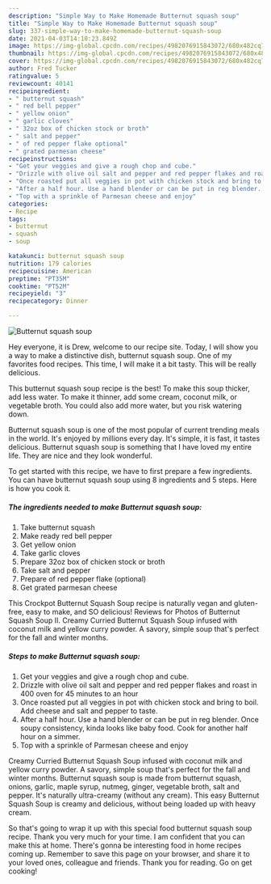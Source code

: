 ```yaml
---
description: "Simple Way to Make Homemade Butternut squash soup"
title: "Simple Way to Make Homemade Butternut squash soup"
slug: 337-simple-way-to-make-homemade-butternut-squash-soup
date: 2021-04-03T14:10:23.849Z
image: https://img-global.cpcdn.com/recipes/4982076915843072/680x482cq70/butternut-squash-soup-recipe-main-photo.jpg
thumbnail: https://img-global.cpcdn.com/recipes/4982076915843072/680x482cq70/butternut-squash-soup-recipe-main-photo.jpg
cover: https://img-global.cpcdn.com/recipes/4982076915843072/680x482cq70/butternut-squash-soup-recipe-main-photo.jpg
author: Fred Tucker
ratingvalue: 5
reviewcount: 40141
recipeingredient:
- " butternut squash"
- " red bell pepper"
- " yellow onion"
- " garlic cloves"
- " 32oz box of chicken stock or broth"
- " salt and pepper"
- " of red pepper flake optional"
- " grated parmesan cheese"
recipeinstructions:
- "Get your veggies and give a rough chop and cube."
- "Drizzle with olive oil salt and pepper and red pepper flakes and roast in 400 oven for 45 minutes to an hour"
- "Once roasted put all veggies in pot with chicken stock and bring to boil. Add cheese and salt and pepper to taste."
- "After a half hour. Use a hand blender or can be put in reg blender. Once soupy consistency, kinda looks like baby food. Cook for another half hour on a simmer."
- "Top with a sprinkle of Parmesan cheese and enjoy"
categories:
- Recipe
tags:
- butternut
- squash
- soup

katakunci: butternut squash soup 
nutrition: 179 calories
recipecuisine: American
preptime: "PT35M"
cooktime: "PT52M"
recipeyield: "3"
recipecategory: Dinner

---
```



![Butternut squash soup](https://img-global.cpcdn.com/recipes/4982076915843072/680x482cq70/butternut-squash-soup-recipe-main-photo.jpg)

Hey everyone, it is Drew, welcome to our recipe site. Today, I will show you a way to make a distinctive dish, butternut squash soup. One of my favorites food recipes. This time, I will make it a bit tasty. This will be really delicious.

This butternut squash soup recipe is the best! To make this soup thicker, add less water. To make it thinner, add some cream, coconut milk, or vegetable broth. You could also add more water, but you risk watering down.

Butternut squash soup is one of the most popular of current trending meals in the world. It's enjoyed by millions every day. It's simple, it is fast, it tastes delicious. Butternut squash soup is something that I have loved my entire life. They are nice and they look wonderful.


To get started with this recipe, we have to first prepare a few ingredients. You can have butternut squash soup using 8 ingredients and 5 steps. Here is how you cook it.

<!--inarticleads1-->

##### The ingredients needed to make Butternut squash soup:

1. Take  butternut squash
1. Make ready  red bell pepper
1. Get  yellow onion
1. Take  garlic cloves
1. Prepare  32oz box of chicken stock or broth
1. Take  salt and pepper
1. Prepare  of red pepper flake (optional)
1. Get  grated parmesan cheese


This Crockpot Butternut Squash Soup recipe is naturally vegan and gluten-free, easy to make, and SO delicious! Reviews for Photos of Butternut Squash Soup II. Creamy Curried Butternut Squash Soup infused with coconut milk and yellow curry powder. A savory, simple soup that&#39;s perfect for the fall and winter months. 

<!--inarticleads2-->

##### Steps to make Butternut squash soup:

1. Get your veggies and give a rough chop and cube.
1. Drizzle with olive oil salt and pepper and red pepper flakes and roast in 400 oven for 45 minutes to an hour
1. Once roasted put all veggies in pot with chicken stock and bring to boil. Add cheese and salt and pepper to taste.
1. After a half hour. Use a hand blender or can be put in reg blender. Once soupy consistency, kinda looks like baby food. Cook for another half hour on a simmer.
1. Top with a sprinkle of Parmesan cheese and enjoy


Creamy Curried Butternut Squash Soup infused with coconut milk and yellow curry powder. A savory, simple soup that&#39;s perfect for the fall and winter months. Butternut squash soup is made from butternut squash, onions, garlic, maple syrup, nutmeg, ginger, vegetable broth, salt and pepper. It&#39;s naturally ultra-creamy (without any cream). This easy Butternut Squash Soup is creamy and delicious, without being loaded up with heavy cream. 

So that's going to wrap it up with this special food butternut squash soup recipe. Thank you very much for your time. I am confident that you can make this at home. There's gonna be interesting food in home recipes coming up. Remember to save this page on your browser, and share it to your loved ones, colleague and friends. Thank you for reading. Go on get cooking!
